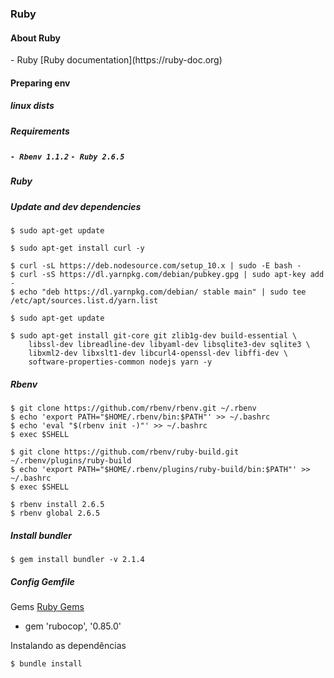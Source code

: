 <h3> Ruby </h3>

<h4> About Ruby </h4>
- Ruby [Ruby documentation](https://ruby-doc.org)

<h4> Preparing env </h4>
<h5> linux dists </h5>
<h5> Requirements <h5>

`- Rbenv 1.1.2`
`- Ruby 2.6.5`

<h5> Ruby </h5>
<h5> Update and dev dependencies </h5>

```
$ sudo apt-get update

$ sudo apt-get install curl -y

$ curl -sL https://deb.nodesource.com/setup_10.x | sudo -E bash -
$ curl -sS https://dl.yarnpkg.com/debian/pubkey.gpg | sudo apt-key add -
$ echo "deb https://dl.yarnpkg.com/debian/ stable main" | sudo tee /etc/apt/sources.list.d/yarn.list

$ sudo apt-get update

$ sudo apt-get install git-core git zlib1g-dev build-essential \
    libssl-dev libreadline-dev libyaml-dev libsqlite3-dev sqlite3 \
    libxml2-dev libxslt1-dev libcurl4-openssl-dev libffi-dev \
    software-properties-common nodejs yarn -y
```

<h5> Rbenv </h5>

```
$ git clone https://github.com/rbenv/rbenv.git ~/.rbenv
$ echo 'export PATH="$HOME/.rbenv/bin:$PATH"' >> ~/.bashrc
$ echo 'eval "$(rbenv init -)"' >> ~/.bashrc
$ exec $SHELL

$ git clone https://github.com/rbenv/ruby-build.git ~/.rbenv/plugins/ruby-build
$ echo 'export PATH="$HOME/.rbenv/plugins/ruby-build/bin:$PATH"' >> ~/.bashrc
$ exec $SHELL

$ rbenv install 2.6.5
$ rbenv global 2.6.5
```

<h5> Install bundler</h5>

```
$ gem install bundler -v 2.1.4
```

<h5> Config Gemfile </h5>

Gems [Ruby Gems](https://rubygems.org/)

  - gem 'rubocop', '0.85.0'

Instalando as dependências

```
$ bundle install
```
